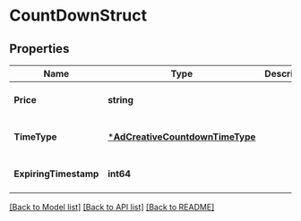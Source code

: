 # CountDownStruct

## Properties
Name | Type | Description | Notes
------------ | ------------- | ------------- | -------------
**Price** | **string** |  | [optional] [default to null]
**TimeType** | [***AdCreativeCountdownTimeType**](AdCreativeCountdownTimeType.md) |  | [optional] [default to null]
**ExpiringTimestamp** | **int64** |  | [optional] [default to null]

[[Back to Model list]](../README.md#documentation-for-models) [[Back to API list]](../README.md#documentation-for-api-endpoints) [[Back to README]](../README.md)


